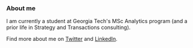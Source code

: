  
 
### About me
I am currently a student at Georgia Tech's MSc Analytics program (and a prior life in Strategy and Transactions consulting). 

Find more about me on [Twitter](http://twitter.com/aurimas) and [LinkedIn](http://linkedin.com/in/aurimas). 